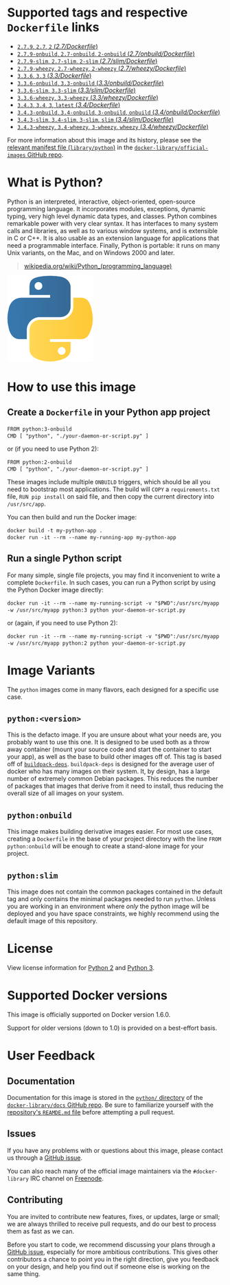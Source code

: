 # Supported tags and respective `Dockerfile` links

-	[`2.7.9`, `2.7`, `2` (*2.7/Dockerfile*)](https://github.com/docker-library/python/blob/a736fc19a99afe3d77ba108263aad53bd1b9ab65/2.7/Dockerfile)
-	[`2.7.9-onbuild`, `2.7-onbuild`, `2-onbuild` (*2.7/onbuild/Dockerfile*)](https://github.com/docker-library/python/blob/d550e292eec57e83af58e05410243d387d6483a8/2.7/onbuild/Dockerfile)
-	[`2.7.9-slim`, `2.7-slim`, `2-slim` (*2.7/slim/Dockerfile*)](https://github.com/docker-library/python/blob/a736fc19a99afe3d77ba108263aad53bd1b9ab65/2.7/slim/Dockerfile)
-	[`2.7.9-wheezy`, `2.7-wheezy`, `2-wheezy` (*2.7/wheezy/Dockerfile*)](https://github.com/docker-library/python/blob/542719bf6a9b47066626296222a3189c23e80213/2.7/wheezy/Dockerfile)
-	[`3.3.6`, `3.3` (*3.3/Dockerfile*)](https://github.com/docker-library/python/blob/a736fc19a99afe3d77ba108263aad53bd1b9ab65/3.3/Dockerfile)
-	[`3.3.6-onbuild`, `3.3-onbuild` (*3.3/onbuild/Dockerfile*)](https://github.com/docker-library/python/blob/8dfe392dff2ffdda90672857e027ff3ee142f9ff/3.3/onbuild/Dockerfile)
-	[`3.3.6-slim`, `3.3-slim` (*3.3/slim/Dockerfile*)](https://github.com/docker-library/python/blob/a736fc19a99afe3d77ba108263aad53bd1b9ab65/3.3/slim/Dockerfile)
-	[`3.3.6-wheezy`, `3.3-wheezy` (*3.3/wheezy/Dockerfile*)](https://github.com/docker-library/python/blob/542719bf6a9b47066626296222a3189c23e80213/3.3/wheezy/Dockerfile)
-	[`3.4.3`, `3.4`, `3`, `latest` (*3.4/Dockerfile*)](https://github.com/docker-library/python/blob/a736fc19a99afe3d77ba108263aad53bd1b9ab65/3.4/Dockerfile)
-	[`3.4.3-onbuild`, `3.4-onbuild`, `3-onbuild`, `onbuild` (*3.4/onbuild/Dockerfile*)](https://github.com/docker-library/python/blob/db31004d42a1aabbb9109177b2794f088f245b33/3.4/onbuild/Dockerfile)
-	[`3.4.3-slim`, `3.4-slim`, `3-slim`, `slim` (*3.4/slim/Dockerfile*)](https://github.com/docker-library/python/blob/a736fc19a99afe3d77ba108263aad53bd1b9ab65/3.4/slim/Dockerfile)
-	[`3.4.3-wheezy`, `3.4-wheezy`, `3-wheezy`, `wheezy` (*3.4/wheezy/Dockerfile*)](https://github.com/docker-library/python/blob/c6e8f0d345bd475a80d3c85c13861bb9dc2ea116/3.4/wheezy/Dockerfile)

For more information about this image and its history, please see the [relevant manifest file (`library/python`)](https://github.com/docker-library/official-images/blob/master/library/python) in the [`docker-library/official-images` GitHub repo](https://github.com/docker-library/official-images).

# What is Python?

Python is an interpreted, interactive, object-oriented, open-source programming language. It incorporates modules, exceptions, dynamic typing, very high level dynamic data types, and classes. Python combines remarkable power with very clear syntax. It has interfaces to many system calls and libraries, as well as to various window systems, and is extensible in C or C++. It is also usable as an extension language for applications that need a programmable interface. Finally, Python is portable: it runs on many Unix variants, on the Mac, and on Windows 2000 and later.

> [wikipedia.org/wiki/Python_(programming_language)](https://en.wikipedia.org/wiki/Python_%28programming_language%29)

![logo](https://raw.githubusercontent.com/docker-library/docs/master/python/logo.png)

# How to use this image

## Create a `Dockerfile` in your Python app project

	FROM python:3-onbuild
	CMD [ "python", "./your-daemon-or-script.py" ]

or (if you need to use Python 2):

	FROM python:2-onbuild
	CMD [ "python", "./your-daemon-or-script.py" ]

These images include multiple `ONBUILD` triggers, which should be all you need to bootstrap most applications. The build will `COPY` a `requirements.txt` file, `RUN pip install` on said file, and then copy the current directory into `/usr/src/app`.

You can then build and run the Docker image:

	docker build -t my-python-app .
	docker run -it --rm --name my-running-app my-python-app

## Run a single Python script

For many simple, single file projects, you may find it inconvenient to write a complete `Dockerfile`. In such cases, you can run a Python script by using the Python Docker image directly:

	docker run -it --rm --name my-running-script -v "$PWD":/usr/src/myapp -w /usr/src/myapp python:3 python your-daemon-or-script.py

or (again, if you need to use Python 2):

	docker run -it --rm --name my-running-script -v "$PWD":/usr/src/myapp -w /usr/src/myapp python:2 python your-daemon-or-script.py

# Image Variants

The `python` images come in many flavors, each designed for a specific use case.

## `python:<version>`

This is the defacto image. If you are unsure about what your needs are, you probably want to use this one. It is designed to be used both as a throw away container (mount your source code and start the container to start your app), as well as the base to build other images off of. This tag is based off of [`buildpack-deps`](https://registry.hub.docker.com/_/buildpack-deps/). `buildpack-deps` is designed for the average user of docker who has many images on their system. It, by design, has a large number of extremely common Debian packages. This reduces the number of packages that images that derive from it need to install, thus reducing the overall size of all images on your system.

## `python:onbuild`

This image makes building derivative images easier. For most use cases, creating a `Dockerfile` in the base of your project directory with the line `FROM python:onbuild` will be enough to create a stand-alone image for your project.

## `python:slim`

This image does not contain the common packages contained in the default tag and only contains the minimal packages needed to run `python`. Unless you are working in an environment where *only* the python image will be deployed and you have space constraints, we highly recommend using the default image of this repository.

# License

View license information for [Python 2](https://docs.python.org/2/license.html) and [Python 3](https://docs.python.org/3/license.html).

# Supported Docker versions

This image is officially supported on Docker version 1.6.0.

Support for older versions (down to 1.0) is provided on a best-effort basis.

# User Feedback

## Documentation

Documentation for this image is stored in the [`python/` directory](https://github.com/docker-library/docs/tree/master/python) of the [`docker-library/docs` GitHub repo](https://github.com/docker-library/docs). Be sure to familiarize yourself with the [repository's `REAMDE.md` file](https://github.com/docker-library/docs/blob/master/README.md) before attempting a pull request.

## Issues

If you have any problems with or questions about this image, please contact us through a [GitHub issue](https://github.com/docker-library/python/issues).

You can also reach many of the official image maintainers via the `#docker-library` IRC channel on [Freenode](https://freenode.net).

## Contributing

You are invited to contribute new features, fixes, or updates, large or small; we are always thrilled to receive pull requests, and do our best to process them as fast as we can.

Before you start to code, we recommend discussing your plans through a [GitHub issue](https://github.com/docker-library/python/issues), especially for more ambitious contributions. This gives other contributors a chance to point you in the right direction, give you feedback on your design, and help you find out if someone else is working on the same thing.
